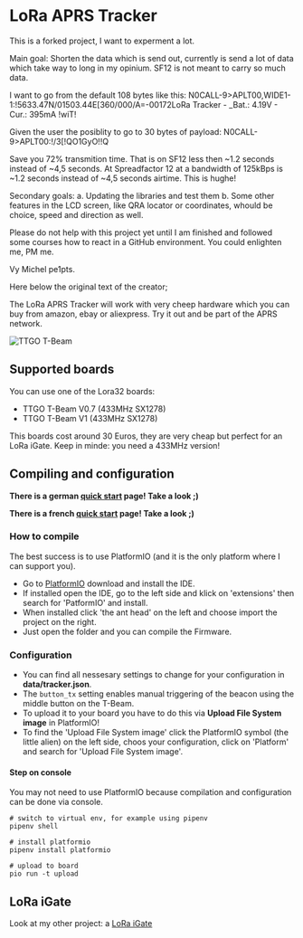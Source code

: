 # LoRa APRS Tracker

This is a forked project, I want to experment a lot.

Main goal: Shorten the data which is send out, currently is send a lot of data which take way to long in my opinium. SF12 is not meant to carry so much data.

I want to go from the default 108 bytes like this:
N0CALL-9>APLT00,WIDE1-1:!5633.47N/01503.44E[360/000/A=-00172LoRa Tracker -  _Bat.: 4.19V - Cur.: 395mA !wiT!

Given the user the posiblity to go to 30 bytes of payload:
N0CALL-9>APLT00:!/3[!QO1GyO!!Q

Save you 72% transmition time. That is on SF12 less then ~1.2 seconds instead of ~4,5 seconds.
At Spreadfactor 12 at a bandwidth of 125kBps is ~1.2 seconds instead of ~4,5 seconds airtime. This is hughe! 

Secondary goals:
a. Updating the libraries and test them
b. Some other features in the LCD screen, like QRA locator or coordinates, whould be choice, speed and direction as well.

Please do not help with this project yet until I am finished and followed some courses how to react in a GitHub environment. You could enlighten me, PM me.

Vy Michel pe1pts.


Here below the original text of the creator;


The LoRa APRS Tracker will work with very cheep hardware which you can buy from amazon, ebay or aliexpress.
Try it out and be part of the APRS network.

![TTGO T-Beam](pics/Tracker.png)

## Supported boards

You can use one of the Lora32 boards:

* TTGO T-Beam V0.7 (433MHz SX1278)
* TTGO T-Beam V1 (433MHz SX1278)

This boards cost around 30 Euros, they are very cheap but perfect for an LoRa iGate.
Keep in minde: you need a 433MHz version!

## Compiling and configuration

**There is a german [quick start](https://www.lora-aprs.info/docs/LoRa_APRS_iGate/quick-start-guide/) page! Take a look ;)**

**There is a french [quick start](http://www.f5kmy.fr/spip.php?article509) page! Take a look ;)**

### How to compile

The best success is to use PlatformIO (and it is the only platform where I can support you). 

* Go to [PlatformIO](https://platformio.org/) download and install the IDE. 
* If installed open the IDE, go to the left side and klick on 'extensions' then search for 'PatformIO' and install.
* When installed click 'the ant head' on the left and choose import the project on the right.
* Just open the folder and you can compile the Firmware.


### Configuration

* You can find all nessesary settings to change for your configuration in **data/tracker.json**.
* The `button_tx` setting enables manual triggering of the beacon using the middle button on the T-Beam.
* To upload it to your board you have to do this via **Upload File System image** in PlatformIO!
* To find the 'Upload File System image' click the PlatformIO symbol (the little alien) on the left side, choos your configuration, click on 'Platform' and search for 'Upload File System image'.


#### Step on console

You may not need to use PlatformIO because compilation and configuration can be done via console.

```
# switch to virtual env, for example using pipenv
pipenv shell

# install platformio
pipenv install platformio

# upload to board
pio run -t upload
```


## LoRa iGate

Look at my other project: a [LoRa iGate](https://github.com/peterus/LoRa_APRS_iGate)
